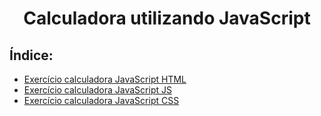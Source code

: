 <h1 align="center">Calculadora utilizando JavaScript</h1>

## Índice:
- [Exercício calculadora JavaScript HTML](\calculadora.html)
- [Exercício calculadora JavaScript JS](\calculadora.js)
- [Exercício calculadora JavaScript CSS](\calculadoraestilo.css)